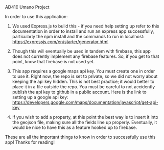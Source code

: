 AD410 Umano Project

In order to use this application:

1. We used Express.js to build this - if you need help setting up refer to this documentation in order to install and run an express app successfully, particularly the npm install and the commands to run in localhost: https://expressjs.com/en/starter/generator.html

2. Though this will eventually be used in tandem with firebase, this app does not currently implement any firebase features. So, if you get to that point, know that firebase is not used yet.

3. This app requires a google maps api key. You must create one in order to use it. Right now, the repo is set to private, so we did not worry about keeping the api key hidden. This is not best practice; it would better to place it in a file outside the repo. You must be careful to not accidently publish the api key to github in a public account. Here is the link to setting up a google api key: https://developers.google.com/maps/documentation/javascript/get-api-key

4. If you wish to add a property, at this point the best way is to insert it into the geojson file, making sure all the fields line up properly. Eventually, it would be nice to have this as a feature hooked up to firebase.

These are all the important things to know in order to successfully use this app! Thanks for reading!
